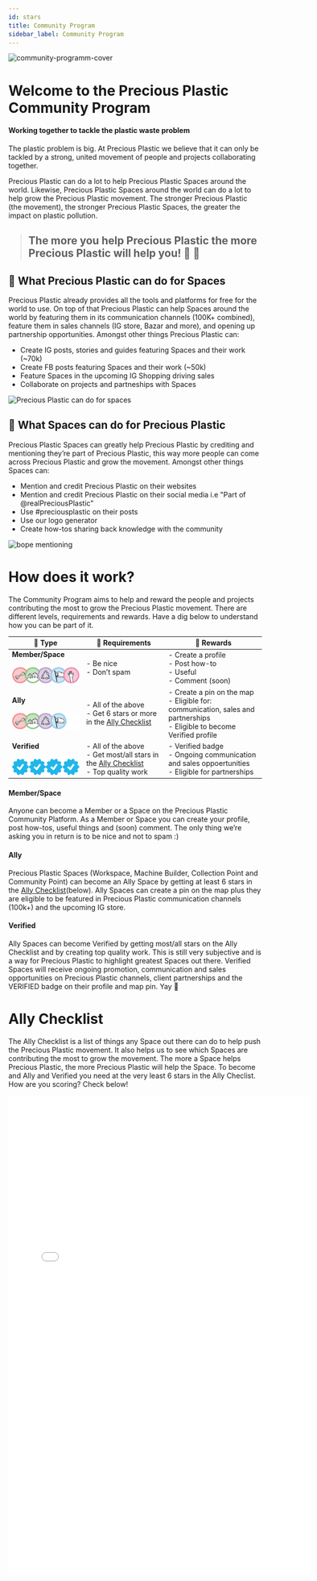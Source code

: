 ```yaml
---
id: stars
title: Community Program
sidebar_label: Community Program
---
```

![community-programm-cover](https://user-images.githubusercontent.com/17761877/113297730-4959ca80-92fb-11eb-802d-6a02f61ff471.jpg)

# Welcome to the Precious Plastic Community Program

#### Working together to tackle the plastic waste problem
The plastic problem is big. At Precious Plastic we believe that it can only be tackled by a strong, united movement of people and projects collaborating together.

Precious Plastic can do a lot to help Precious Plastic Spaces around the world. Likewise, Precious Plastic Spaces around the world can do a lot to help grow the Precious Plastic movement. The stronger Precious Plastic (the movement), the stronger Precious Plastic Spaces, the greater the impact on plastic pollution.


> ## <b>The more you help Precious Plastic the more Precious Plastic will help you!</b> 🤜 🤛


##  💎 What Precious Plastic can do for Spaces
Precious Plastic already provides all the tools and platforms for free for the world to use. On top of that Precious Plastic can help Spaces around the world by featuring them in its communication channels (100K+ combined), feature them in sales channels (IG store, Bazar and more), and opening up partnership opportunities. Amongst other things Precious Plastic can:
- Create IG posts, stories and guides featuring Spaces and their work (~70k)
- Create FB posts featuring Spaces and their work (~50k)
- Feature Spaces in the upcoming IG Shopping driving sales
- Collaborate on projects and partneships with Spaces

![Precious Plastic can do for spaces](https://user-images.githubusercontent.com/17761877/113735716-cd95be80-96fc-11eb-906f-a080db811974.jpg)



##  🎁 What Spaces can do for Precious Plastic
Precious Plastic Spaces can greatly help Precious Plastic by crediting and mentioning they’re part of Precious Plastic, this way more people can come across Precious Plastic and grow the movement. Amongst other things Spaces can:
- Mention and credit Precious Plastic on their websites
- Mention and credit Precious Plastic on their social media i.e "Part of @realPreciousPlastic"
- Use #preciousplastic on their posts
- Use our logo generator
- Create how-tos sharing back knowledge with the community

![bope mentioning](https://user-images.githubusercontent.com/17761877/113733504-d1c0dc80-96fa-11eb-9db1-6a08d082cfec.jpg)


# How does it work?
The Community Program aims to help and reward the people and projects contributing the most to grow the Precious Plastic movement. There are different levels, requirements and rewards. Have a dig below to understand how you can be part of it.

🚩 Type | 🤝 Requirements | 💫 Rewards
--- | --- | ---
<b>Member/Space</b> <br> <br> <img style="margin-left: 0;" src="../assets/build/all-spaces.png" width="200px"/> |- Be nice <br> - Don’t spam |- Create a profile<br>- Post how-to<br>- Useful<br>- Comment (soon)
<b>Ally</b> <br> <br> <img style="margin-left: 0;" src="../assets/build/all-spaces-with-no-member.png" width="200px"/>|- All of the above<br>- Get 6 stars or more in the [Ally Checklist](https://jsfiddle.net/davehakkens/gr4pndtc/94/show)|- Create a pin on the map<br>- Eligible for: communication, sales and partnerships<br>- Eligible to become Verified profile
<b>Verified</b> <br> <br> <img style="margin-left: 0;" src="../assets/build/verified-icon.png" width="200px"/> |- All of the above<br>- Get most/all stars in the [Ally Checklist](https://jsfiddle.net/davehakkens/gr4pndtc/94/show)<br>- Top quality work |- Verified badge<br>- Ongoing communication and sales oppoertunities<br>- Eligible for partnerships


#### Member/Space
Anyone can become a Member or a Space on the Precious Plastic Community Platform. As a Member or Space you can create your profile, post how-tos, useful things and (soon) comment. The only thing we’re asking you in return is to be nice and not to spam :)

#### Ally
Precious Plastic Spaces (Workspace, Machine Builder, Collection Point and Community Point) can become an Ally Space by getting at least 6 stars in the [Ally Checklist](https://jsfiddle.net/davehakkens/gr4pndtc/94/show)(below). Ally Spaces can create a pin on the map plus they are eligible to be featured in Precious Plastic communication channels (100k+) and the upcoming IG store.

#### Verified
Ally Spaces can become Verified by getting most/all stars on the Ally Checklist and by creating top quality work. This is still very subjective and is a way for Precious Plastic to highlight greatest Spaces out there. Verified Spaces will receive ongoing promotion, communication and sales opportunities on Precious Plastic channels, client partnerships and the VERIFIED badge on their profile and map pin. Yay 👻


# Ally Checklist
The Ally Checklist is a list of things any Space out there can do to help push the Precious Plastic movement. It also helps us to see which Spaces are contributing the most to grow the movement. The more a Space helps Precious Plastic, the more Precious Plastic will help the Space. To become and Ally and Verified you need at the very least 6 stars in the Ally Checlist. How are you scoring? Check below!

<iframe width="600px" height="950px" src="//jsfiddle.net/davehakkens/f5gknozs/35/embedded/result/" allowfullscreen="allowfullscreen" allowpaymentrequest frameborder="0"></iframe>
